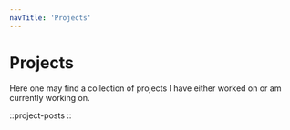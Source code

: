 ```yaml
---
navTitle: 'Projects'
---
```


# Projects

Here one may find a collection of projects I have either worked on or am currently working on.

::project-posts
::